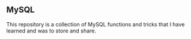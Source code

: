 ## MySQL

This repository is a collection of MySQL functions and tricks that I have learned and was to store and share.